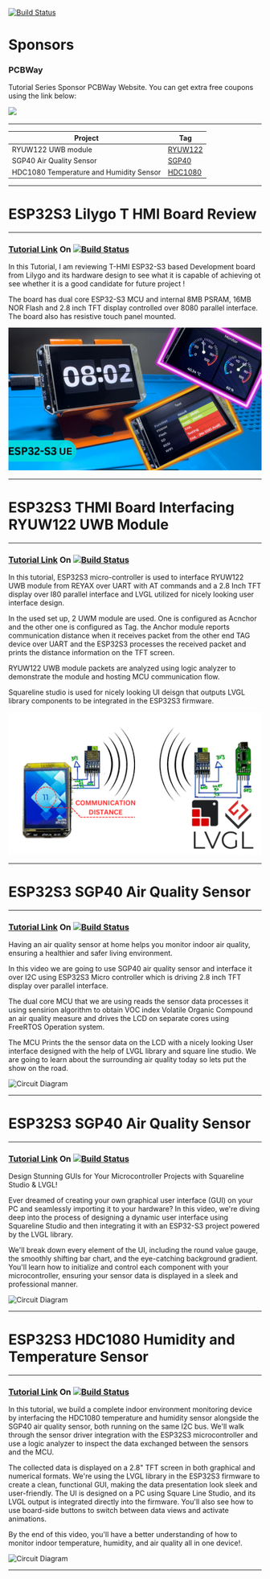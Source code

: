 [![Build Status](https://img.shields.io/badge/USEFUL%20ELECTRONICS-YOUTUBE-red)](https://www.youtube.com/user/wardzx1)

# Sponsors

### PCBWay
Tutorial Series Sponsor PCBWay Website. You can get extra free coupons using the link below:

[<img src="https://github.com/UsefulElectronics/esp32s3-lilygo-thmi-ryuw122/blob/main/pictures/pcbwaybanner.gif">](https://www.pcbway.com/setinvite.aspx?inviteid=582640)

***
| Project | Tag |
| ------ | ------ |
| RYUW122 UWB module  | [RYUW122](https://github.com/UsefulElectronics/esp32s3-lilygo-thmi-st7789/tree/RYUW122)|
| SGP40 Air Quality Sensor | [SGP40](https://github.com/UsefulElectronics/esp32s3-lilygo-thmi-st7789/tree/SGP40) |
| HDC1080 Temperature and Humidity Sensor | [HDC1080](https://github.com/UsefulElectronics/esp32s3-lilygo-thmi-st7789/tree/HDC1080) |

***
# ESP32S3 Lilygo T HMI Board Review
***
### [Tutorial Link](https://youtu.be/12MyKaSyPj4) On [![Build Status](https://img.shields.io/badge/YouTube-FF0000?style=for-the-badge&logo=youtube&logoColor=white)](https://www.youtube.com/wardzx1) 

In this Tutorial, I am reviewing T-HMI ESP32-S3 based Development board from Lilygo and its hardware design to see what it is capable of achieving ot see whether it is a good candidate for future project !

The board has dual core ESP32-S3 MCU and internal 8MB PSRAM, 16MB  NOR Flash and 2.8 inch TFT display controlled over 8080 parallel interface. The board also has resistive touch panel mounted.

![Circuit Diagram](https://github.com/UsefulElectronics/esp32s3-lilygo-thmi-ryuw122/blob/main/pictures/THMI.png)
***

# ESP32S3 THMI Board Interfacing RYUW122 UWB Module
***
### [Tutorial Link](https://youtu.be/anwFOHaNnUQ) On [![Build Status](https://img.shields.io/badge/YouTube-FF0000?style=for-the-badge&logo=youtube&logoColor=white)](https://www.youtube.com/wardzx1) 

In this tutorial, ESP32S3 micro-controller is used to interface RYUW122 UWB module from REYAX over UART with AT commands and a 2.8 Inch TFT display over I80 parallel interface and LVGL utilized for nicely looking user interface design.

In the used set up, 2 UWM module are used. One is configured as Acnchor and the other one is configured as Tag. the Anchor module reports communication distance when it receives packet from the other end TAG device over UART and the ESP32S3 processes the received packet and prints the distance information on the TFT screen. 

RYUW122 UWB module packets are analyzed using logic analyzer to demonstrate the module and hosting MCU communication flow.

Squareline studio is used for nicely looking UI deisgn that outputs LVGL library components to be integrated in the ESP32S3 firmware.

![Circuit Diagram](https://github.com/UsefulElectronics/esp32s3-lilygo-thmi-ryuw122/blob/main/pictures/uwb%20cover.png)

***
# ESP32S3 SGP40 Air Quality Sensor
***
### [Tutorial Link](https://youtu.be/_cIWVNCPDKA) On [![Build Status](https://img.shields.io/badge/YouTube-FF0000?style=for-the-badge&logo=youtube&logoColor=white)](https://www.youtube.com/wardzx1) 

Having an air quality sensor at home helps you monitor indoor air quality, ensuring a healthier and safer living environment.

In this video we are going to use SGP40 air quality sensor and interface it over I2C using ESP32S3 Micro controller which is driving 2.8 inch TFT display over parallel interface.

The dual core MCU that we are using reads the sensor data processes it using sensirion algorithm to obtain VOC index Volatile Organic Compound an air quality measure and drives the LCD on separate cores using FreeRTOS Operation system.

The MCU Prints the the sensor data on the LCD with a nicely looking User interface designed with the help of LVGL library and square line studio. We are going to learn about the surrounding air quality today so lets put the show on the road.

![Circuit Diagram](https://github.com/UsefulElectronics/esp32s3-lilygo-thmi-ryuw122/blob/main/pictures/spg40%20thumnail.png)
***

# ESP32S3 SGP40 Air Quality Sensor
***
### [Tutorial Link](https://youtu.be/A8EMmGQPYvc) On [![Build Status](https://img.shields.io/badge/YouTube-FF0000?style=for-the-badge&logo=youtube&logoColor=white)](https://www.youtube.com/wardzx1) 

Design Stunning GUIs for Your Microcontroller Projects with Squareline Studio & LVGL!

Ever dreamed of creating your own graphical user interface (GUI) on your PC and seamlessly importing it to your hardware? In this video, we're diving deep into the process of designing a dynamic user interface using Squareline Studio and then integrating it with an ESP32-S3 project powered by the LVGL library.

We'll break down every element of the UI, including the round value gauge, the smoothly shifting bar chart, and the eye-catching background gradient. You'll learn how to initialize and control each component with your microcontroller, ensuring your sensor data is displayed in a sleek and professional manner.

![Circuit Diagram](https://github.com/UsefulElectronics/esp32s3-lilygo-thmi-ryuw122/blob/main/pictures/AIR%20QUALITY%20SENSOR%20GUI.png)
***

# ESP32S3 HDC1080 Humidity and Temperature Sensor
***
### [Tutorial Link](https://youtu.be/_COrWrPWUgU) On [![Build Status](https://img.shields.io/badge/YouTube-FF0000?style=for-the-badge&logo=youtube&logoColor=white)](https://www.youtube.com/wardzx1) 

In this tutorial, we build a complete indoor environment monitoring device by interfacing the HDC1080 temperature and humidity sensor alongside the SGP40 air quality sensor, both running on the same I2C bus. We'll walk through the sensor driver integration with the ESP32S3 microcontroller and use a logic analyzer to inspect the data exchanged between the sensors and the MCU.

The collected data is displayed on a 2.8" TFT screen in both graphical and numerical formats. We're using the LVGL library in the ESP32S3 firmware to create a clean, functional GUI, making the data presentation look sleek and user-friendly. The UI is designed on a PC using Square Line Studio, and its LVGL output is integrated directly into the firmware. You'll also see how to use board-side buttons to switch between data views and activate animations.

By the end of this video, you'll have a better understanding of how to monitor indoor temperature, humidity, and air quality all in one device!.

![Circuit Diagram](https://github.com/UsefulElectronics/esp32s3-lilygo-thmi-ryuw122/blob/main/pictures/HDC1080.png)
***